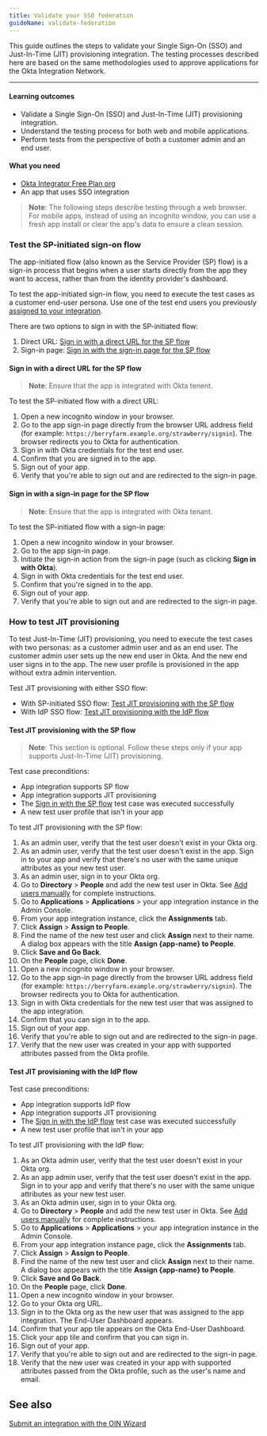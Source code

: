 ```yaml
---
title: Validate your SSO federation
guideName: validate-federation
---
```

This guide outlines the steps to validate your Single Sign-On (SSO) and Just-In-Time (JIT) provisioning integration. The testing processes described here are based on the same methodologies used to approve applications for the Okta Integration Network.

---

#### Learning outcomes

* Validate a Single Sign-On (SSO) and Just-In-Time (JIT) provisioning integration.
* Understand the testing process for both web and mobile applications.
* Perform tests from the perspective of both a customer admin and an end user.

#### What you need

* [Okta Integrator Free Plan org](https://developer.okta.com/signup)
* An app that uses SSO integration


> **Note**: The following steps describe testing through a web browser. For mobile apps, instead of using an incognito window, you can use a fresh app install or clear the app's data to ensure a clean session.

### Test the SP-initiated sign-on flow

The app-initiated flow (also known as the Service Provider (SP) flow) is a sign-in process that begins when a user starts directly from the app they want to access, rather than from the identity provider's dashboard.

To test the app-initiated sign-in flow, you need to execute the test cases as a customer end-user persona. Use one of the test end users you previously [assigned to your integration](docs/guides/submit-oin-app/openidconnect/main/#assign-test-users-to-your-integration-instance).


There are two options to sign in with the SP-initiated flow:

1. Direct URL: [Sign in with a direct URL for the SP flow](#sign-in-with-a-direct-url-for-the-sp-flow)
2. Sign-in page: [Sign in with the sign-in page for the SP flow](#sign-in-with-the-sign-in-page-for-the-sp-flow)


#### Sign in with a direct URL for the SP flow

> **Note**: Ensure that the app is integrated with Okta tenent.

To test the SP-initiated flow with a direct URL:

1. Open a new incognito window in your browser.
1. Go to the app sign-in page directly from the browser URL address field (for example: `https://berryfarm.example.org/strawberry/signin`). The browser redirects you to Okta for authentication.
1. Sign in with Okta credentials for the test end user.
1. Confirm that you are signed in to the app.
1. Sign out of your app.
1. Verify that you're able to sign out and are redirected to the sign-in page.

#### Sign in with a sign-in page for the SP flow

> **Note**: Ensure that the app is integrated with Okta tenant.

To test the SP-initiated flow with a sign-in page:

1. Open a new incognito window in your browser.
1. Go to the app sign-in page.
1. Initiate the sign-in action from the sign-in page (such as clicking **Sign in with Okta**).
1. Sign in with Okta credentials for the test end user.
1. Confirm that you're signed in to the app.
1. Sign out of your app.
1. Verify that you're able to sign out and are redirected to the sign-in page.


### How to test JIT provisioning

To test Just-In-Time (JIT) provisioning, you need to execute the test cases with two personas: as a customer admin user and as an end user. The customer admin user sets up the new end user in Okta. And the new end user signs in to the app. The new user profile is provisioned in the app without extra admin intervention.

Test JIT provisioning with either SSO flow:

- With SP-initiated SSO flow: [Test JIT provisioning with the SP flow](#test-jit-provisioning-with-the-sp-flow)
- With IdP SSO flow: [Test JIT provisioning with the IdP flow](#test-jit-provisioning-with-the-idp-flow)


#### Test JIT provisioning with the SP flow

> **Note**: This section is optional. Follow these steps only if your app supports Just-In-Time (JIT) provisioning.

Test case preconditions:

* App integration supports SP flow
* App integration supports JIT provisioning
* The [Sign in with the SP flow](#sign-in-with-a-direct-url-for-the-sp-flow) test case was executed successfully
* A new test user profile that isn't in your app

To test JIT provisioning with the SP flow:

1. As an admin user, verify that the test user doesn't exist in your Okta org.
1. As an admin user, verify that the test user doesn't exist in the app. Sign in to your app and verify that there's no user with the same unique attributes as your new test user.
1. As an admin user, sign in to your Okta org.
1. Go to **Directory** > **People** and add the new test user in Okta. See [Add users manually](https://help.okta.com/en-us/content/topics/users-groups-profiles/usgp-add-users.htm) for complete instructions.
1. Go to **Applications** > **Applications** > your app integration instance in the Admin Console.
1. From your app integration instance, click the **Assignments** tab.
1. Click **Assign** > **Assign to People**.
1. Find the name of the new test user and click **Assign** next to their name. A dialog box appears with the title **Assign {app-name} to People**.
1. Click **Save and Go Back**.
1. On the **People** page, click **Done**.
1. Open a new incognito window in your browser.
1. Go to the app sign-in page directly from the browser URL address field (for example: `https://berryfarm.example.org/strawberry/signin`). The browser redirects you to Okta for authentication.
1. Sign in with Okta credentials for the new test user that was assigned to the app integration.
1. Confirm that you can sign in to the app.
1. Sign out of your app.
1. Verify that you're able to sign out and are redirected to the sign-in page.
1. Verify that the new user was created in your app with supported attributes passed from the Okta profile.

#### Test JIT provisioning with the IdP flow

Test case preconditions:

* App integration supports IdP flow
* App integration supports JIT provisioning
* The [Sign in with the IdP flow](#sign-in-with-the-idp-flow) test case was executed successfully
* A new test user profile that isn't in your app

To test JIT provisioning with the IdP flow:

1. As an Okta admin user, verify that the test user doesn't exist in your Okta org.
1. As an app admin user, verify that the test user doesn't exist in the app. Sign in to your app and verify that there's no user with the same unique attributes as your new test user.
1. As an Okta admin user, sign in to your Okta org.
1. Go to **Directory** > **People** and add the new test user in Okta. See [Add users manually](https://help.okta.com/en-us/content/topics/users-groups-profiles/usgp-add-users.htm) for complete instructions.
1. Go to **Applications** > **Applications** > your app integration instance in the Admin Console.
1. From your app integration instance page, click the **Assignments** tab.
1. Click **Assign** > **Assign to People**.
1. Find the name of the new test user and click **Assign** next to their name. A dialog box appears with the title **Assign {app-name} to People**.
1. Click **Save and Go Back**.
1. On the **People** page, click **Done**.
1. Open a new incognito window in your browser.
1. Go to your Okta org URL.
1. Sign in to the Okta org as the new user that was assigned to the app integration. The End-User Dashboard appears.
1. Confirm that your app tile appears on the Okta End-User Dashboard.
1. Click your app tile and confirm that you can sign in.
1. Sign out of your app.
1. Verify that you're able to sign out and are redirected to the sign-in page.
1. Verify that the new user was created in your app with supported attributes passed from the Okta profile, such as the user's name and email.


## See also
[Submit an integration with the OIN Wizard](https://developer.okta.com/docs/guides/submit-oin-app/openidconnect/main/)
